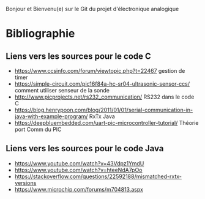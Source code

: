 Bonjour et Bienvenu(e) sur le Git du projet d'électronique analogique

# Bibliographie

## Liens vers les sources pour le code C

* https://www.ccsinfo.com/forum/viewtopic.php?t=22467 						gestion de timer
* https://simple-circuit.com/pic16f84a-hc-sr04-ultrasonic-sensor-ccs/ 				comment utiliser senseur de la sonde
* http://www.picprojects.net/rs232_communication/ 						RS232 dans le code C
* https://blog.henrypoon.com/blog/2011/01/01/serial-communication-in-java-with-example-program/	RxTx Java
* https://deepbluembedded.com/uart-pic-microcontroller-tutorial/ 					Théorie port Comm du PIC

## Liens vers les sources pour le code Java

* https://www.youtube.com/watch?v=43Vdpz1YmdU
* https://www.youtube.com/watch?v=hteeNdA7pOo
* https://stackoverflow.com/questions/22592188/mismatched-rxtx-versions
* https://www.microchip.com/forums/m704813.aspx
